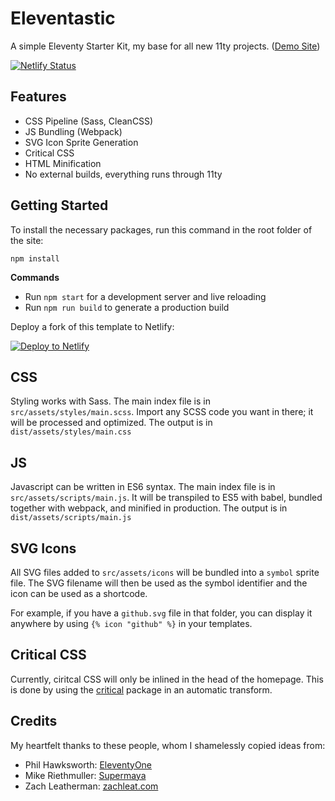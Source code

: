# Eleventastic

A simple Eleventy Starter Kit, my base for all new 11ty projects. ([Demo Site](https://eleventastic.netlify.com))

[![Netlify Status](https://api.netlify.com/api/v1/badges/f78ec52d-8328-4e40-b6da-a0f9164e80d1/deploy-status)](https://app.netlify.com/sites/eleventastic/deploys)

## Features

* CSS Pipeline (Sass, CleanCSS)
* JS Bundling (Webpack)
* SVG Icon Sprite Generation
* Critical CSS
* HTML Minification
* No external builds, everything runs through 11ty

## Getting Started

To install the necessary packages, run this command in the root folder of the site:

```
npm install
````

__Commands__  

* Run `npm start` for a development server and live reloading
* Run `npm run build` to generate a production build

Deploy a fork of this template to Netlify:

[![Deploy to Netlify](https://www.netlify.com/img/deploy/button.svg)](https://app.netlify.com/start/deploy?repository=https://github.com/maxboeck/eleventastic) 

## CSS

Styling works with Sass. The main index file is in `src/assets/styles/main.scss`. Import any SCSS code you want in there; it will be processed and optimized. The output is in `dist/assets/styles/main.css`

## JS

Javascript can be written in ES6 syntax. The main index file is in `src/assets/scripts/main.js`. It will be transpiled to ES5 with babel, bundled together with webpack, and minified in production. The output is in `dist/assets/scripts/main.js`

## SVG Icons

All SVG files added to `src/assets/icons` will be bundled into a `symbol` sprite file. The SVG filename will then be used as the symbol identifier and the icon can be used as a shortcode.

For example, if you have a `github.svg` file in that folder, you can display it anywhere by using `{% icon "github" %}` in your templates.

## Critical CSS

Currently, ciritcal CSS will only be inlined in the head of the homepage. This is done by using the [critical](https://github.com/addyosmani/critical) package in an automatic transform.

## Credits

My heartfelt thanks to these people, whom I shamelessly copied ideas from:

* Phil Hawksworth: [EleventyOne](https://github.com/philhawksworth/eleventyone)
* Mike Riethmuller: [Supermaya](https://github.com/MadeByMike/supermaya) 
* Zach Leatherman: [zachleat.com](https://github.com/zachleat/zachleat.com)
